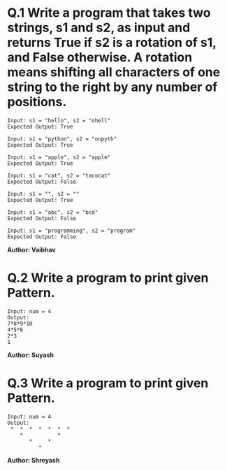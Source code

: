 # Q.1 Write a program that takes two strings, s1 and s2, as input and returns True if s2 is a rotation of s1, and False otherwise. A rotation means shifting all characters of one string to the right by any number of positions.
```
Input: s1 = "hello", s2 = "ohell"
Expected Output: True

Input: s1 = "python", s2 = "onpyth"
Expected Output: True

Input: s1 = "apple", s2 = "apple"
Expected Output: True

Input: s1 = "cat", s2 = "tacocat"
Expected Output: False

Input: s1 = "", s2 = ""
Expected Output: True

Input: s1 = "abc", s2 = "bcd"
Expected Output: False

Input: s1 = "programming", s2 = "program"
Expected Output: False
```
**Author: Vaibhav**

# Q.2 Write a program to print given Pattern.
```
Input: num = 4
Output:
7*8*9*10
4*5*6
2*3
1  
```
**Author: Suyash**

# Q.3 Write a program to print given Pattern.
```
Input: num = 4
Output:
 *  *  *  *  *  *  *
    *           *
       *     *
          *
```
**Author: Shreyash**

